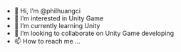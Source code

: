 - 👋 Hi, I’m @philhuangci
- 👀 I’m interested in Unity Game
- 🌱 I’m currently learning Unity
- 💞️ I’m looking to collaborate on Unity Game developing
- 📫 How to reach me ...

